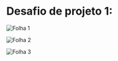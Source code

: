 # Desafio de projeto 1:
![Folha 1](https://i.postimg.cc/jCj0ZGd0/Whats-App-Image-2024-10-08-at-10-34-37.jpg)

![Folha 2](https://ibb.co/b16bNR3)

![Folha 3](https://ibb.co/s9gWLRD)
